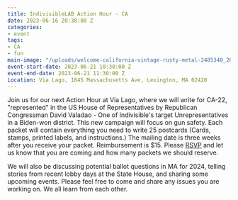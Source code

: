 ```yaml
---
title: IndivisibleLAB Action Hour - CA
date: 2023-06-16 20:38:00 Z
categories:
- event
tags:
- CA
- fun
main-image: "/uploads/welcome-california-vintage-rusty-metal-2485340_20230615021834001216.jpeg"
event-start-date: 2023-06-21 10:30:00 Z
event-end-date: 2023-06-21 11:30:00 Z
Location: Via Lago, 1845 Massachusetts Ave, Lexington, MA 02420
---
```


Join us for our next Action Hour at Via Lago, where we will write for CA-22, "represented" in the US House of Representatives by Republican Congressman David Valadao - One of Indivisible's target Unrepresentatives in a Biden-won district. This new campaign will focus on gun safety. Each packet will contain everything you need to write 25 postcards (Cards, stamps, printed labels, and instructions.) The mailing date is three weeks after you receive your packet. Reimbursement is $15. Please [RSVP](https://www.mobilize.us/indivisiblelab/event/568075/) and let us know that you are coming and how many packets we should reserve.

We will also be discussing potential ballot questions in MA for 2024, telling stories from recent lobby days at the State House, and sharing some upcoming events. Please feel free to come and share any issues you are working on. We all learn from each other.